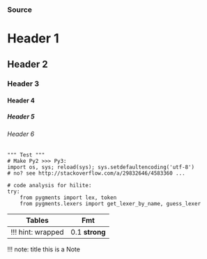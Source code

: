 ### Source
# Header 1
## Header 2
### Header 3
#### Header 4
##### Header 5
###### Header 6
```
""" Test """
# Make Py2 >>> Py3:
import os, sys; reload(sys); sys.setdefaultencoding('utf-8')
# no? see http://stackoverflow.com/a/29832646/4583360 ...

# code analysis for hilite:
try:
    from pygments import lex, token
    from pygments.lexers import get_lexer_by_name, guess_lexer
```

| Tables | Fmt |
| -- | -- |
| !!! hint: wrapped | 0.1 **strong** |

!!! note: title
    this is a Note

